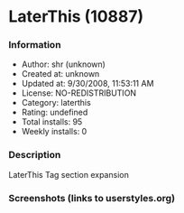 # LaterThis (10887)

### Information
- Author: shr (unknown)
- Created at: unknown
- Updated at: 9/30/2008, 11:53:11 AM
- License: NO-REDISTRIBUTION
- Category: laterthis
- Rating: undefined
- Total installs: 95
- Weekly installs: 0


### Description
LaterThis Tag section expansion


### Screenshots (links to userstyles.org)



